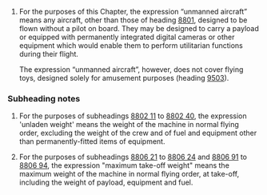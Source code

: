 1. For the purposes of this Chapter, the expression “unmanned aircraft” means any aircraft, other than those of heading [8801](/headings/8801), designed to be flown without a pilot on board. They may be designed to carry a payload or equipped with permanently integrated digital cameras or other equipment which would enable them to perform utilitarian functions during their flight. 

    The expression “unmanned aircraft”, however, does not cover flying toys, designed solely for amusement purposes (heading [9503](/headings/9503)).

### Subheading notes

1. For the purposes of subheadings [8802 11](/subheadings/8802110000-80) to [8802 40](/subheadings/8802400000-80), the expression 'unladen weight' means the weight of the machine in normal flying order, excluding the weight of the crew and of fuel and equipment other than permanently-fitted items of equipment.

2. For the purposes of subheadings [8806 21](/subheadings/8806210000-80) to [8806 24](/subheadings/8806240000-80) and [8806 91](/subheadings/8806910000-80) to [8806 94](/subheadings/8806940000-80), the expression "maximum take-off weight" means the maximum weight of the machine in normal flying order, at take-off, including the weight of payload, equipment and fuel.
